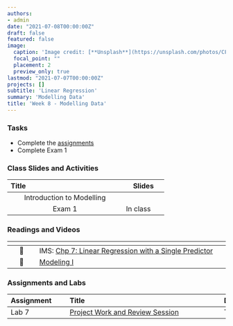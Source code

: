 ```yaml
---
authors:
- admin
date: "2021-07-08T00:00:00Z"
draft: false
featured: false
image:
  caption: 'Image credit: [**Unsplash**](https://unsplash.com/photos/CFZQ4HnWoc8)'
  focal_point: ""
  placement: 2
  preview_only: true
lastmod: "2021-07-07T00:00:00Z"
projects: []
subtitle: 'Linear Regression'
summary: 'Modelling Data'
title: 'Week 8 - Modelling Data'
---
```


### Tasks


- Complete the [assignments](/post/08-week/#assignments-and-labs)
- Complete Exam 1


### Class Slides and Activities

| <div style="width:250px;text-align:left">Title</div> | <div  style="width:80px;text-align:center">Slides</div> | 
|:---:|:---------------------|
| Introduction to Modelling   | [<span style="color: #4b5357;"><i class="fas fa-desktop fa-lg"></i></span>](https://sta-198-glhlth-298-fall-2022.github.io/website/slides/week-08/w8-l01-intro-model.html) | 
| Exam 1 | In class|


### Readings and Videos

| <div style="width:50px"></div>  | <div style="width:420px"></div>  |  <div style="width:200px"></div> |
|:---:|:---|:---:|
| :open_book: | IMS: [Chp 7: Linear Regression with a Single Predictor](https://openintro-ims.netlify.app/model-slr.html#model-slr) | **Required** |
| :movie_camera: | [Modeling I](https://www.youtube.com/watch?v=MWkkvDopBKc) | **Optional** |


### Assignments and Labs

| <div style="width:120px;text-align:left">Assignment</div> | <div style="width:340px;text-align:left">Title</div> | <div style="width:200px;text-align:left">Due</div> |
|:---|:---|:---|
| Lab 7 |[Project Work and Review Session](https://sta-198-glhlth-298-fall-2022.github.io/website/slides/week-08/exam1review.html)| Tuesday, 10/18 |


